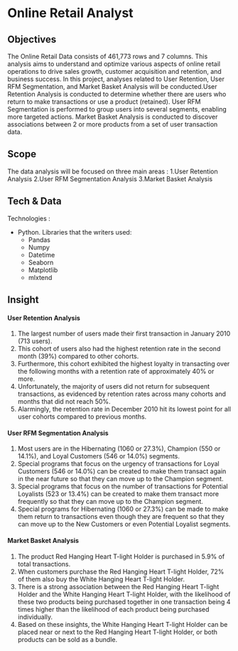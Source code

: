 # Online Retail Analyst
## Objectives
The Online Retail Data consists of 461,773 rows and 7 columns. This analysis aims to understand and optimize various aspects of online retail operations to drive sales growth, customer acquisition and retention, and business success. In this project, analyses related to User Retention, User RFM Segmentation, and Market Basket Analysis will be conducted.User Retention Analysis is conducted to determine whether there are users who return to make transactions or use a product (retained). User RFM Segmentation is performed to group users into several segments, enabling more targeted actions. Market Basket Analysis is conducted to discover associations between 2 or more products from a set of user transaction data.
## Scope
The data analysis will be focused on three main areas :
1.User Retention Analysis
2.User RFM Segmentation Analysis
3.Market Basket Analysis
## Tech & Data
Technologies :
* Python. Libraries that the writers used:
  * Pandas
  * Numpy
  * Datetime
  * Seaborn
  * Matplotlib
  * mlxtend
## Insight
#### User Retention Analysis
1. The largest number of users made their first transaction in January 2010 (713 users).
2. This cohort of users also had the highest retention rate in the second month (39%) compared to other cohorts.
3. Furthermore, this cohort exhibited the highest loyalty in transacting over the following months with a retention rate of approximately 40% or more.
4. Unfortunately, the majority of users did not return for subsequent transactions, as evidenced by retention rates across many cohorts and months that did not reach 50%.
5. Alarmingly, the retention rate in December 2010 hit its lowest point for all user cohorts compared to previous months.
#### User RFM Segmentation Analysis
1. Most users are in the Hibernating (1060 or 27.3%), Champion (550 or 14.1%), and Loyal Customers (546 or 14.0%) segments.
2. Special programs that focus on the urgency of transactions for Loyal Customers (546 or 14.0%) can be created to make them transact again in the near future so that they can move up to the Champion segment.
3. Special programs that focus on the number of transactions for Potential Loyalists (523 or 13.4%) can be created to make them transact more frequently so that they can move up to the Champion segment.
4. Special programs for Hibernating (1060 or 27.3%) can be made to make them return to transactions even though they are frequent so that they can move up to the New Customers or even Potential Loyalist segments.
#### Market Basket Analysis
1. The product Red Hanging Heart T-light Holder is purchased in 5.9% of total transactions.
2. When customers purchase the Red Hanging Heart T-light Holder, 72% of them also buy the White Hanging Heart T-light Holder.
3. There is a strong association between the Red Hanging Heart T-light Holder and the White Hanging Heart T-light Holder, with the likelihood of these two products being purchased together in one transaction being 4 times higher than the likelihood of each product being purchased individually.
4. Based on these insights, the White Hanging Heart T-light Holder can be placed near or next to the Red Hanging Heart T-light Holder, or both products can be sold as a bundle.
